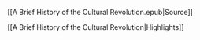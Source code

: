 [[A Brief History of the Cultural Revolution.epub|Source]]

[[A Brief History of the Cultural Revolution|Highlights]]